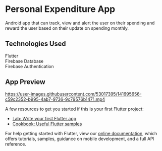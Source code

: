 # Personal Expenditure App

Android app that can track, view and alert the user on their spending and reward the user based on their update on spending monthly.

## Technologies Used

Flutter<br>
Firebase Database<br>
Firebase Authentication<br>

## App Preview
https://user-images.githubusercontent.com/53017395/141695656-c59c2352-b995-4ab7-9736-9c79576b1471.mp4

A few resources to get you started if this is your first Flutter project:

- [Lab: Write your first Flutter app](https://flutter.dev/docs/get-started/codelab)
- [Cookbook: Useful Flutter samples](https://flutter.dev/docs/cookbook)

For help getting started with Flutter, view our
[online documentation](https://flutter.dev/docs), which offers tutorials,
samples, guidance on mobile development, and a full API reference.
